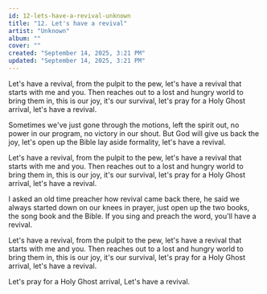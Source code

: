 ```yaml
---
id: 12-lets-have-a-revival-unknown
title: "12. Let's have a revival"
artist: "Unknown"
album: ""
cover: ""
created: "September 14, 2025, 3:21 PM"
updated: "September 14, 2025, 3:21 PM"
---
```


Let's have a revival, from the pulpit to the pew, let's have a revival that starts with me and you. Then reaches out to a lost and hungry world to bring them in, this is our joy, it's our survival, let's pray for a Holy Ghost arrival, let's have a revival. 

Sometimes we've just gone through the motions, left the spirit out, no power in our program, no victory in our shout. But God will give us back the joy, let's open up the Bible lay aside formality, let's have a revival. 

Let's have a revival, from the pulpit to the pew, let's have a revival that starts with me and you. Then reaches out to a lost and hungry world to bring them in, this is our joy, it's our survival, let's pray for a Holy Ghost arrival, let's have a revival. 

I asked an old time preacher how revival came back there, he said we always started down on our knees in prayer, just open up the two books, the song book and the Bible. If you sing and preach the word, you'll have a revival. 

Let's have a revival, from the pulpit to the pew, let's have a revival that starts with me and you. Then reaches out to a lost and hungry world to bring them in, this is our joy, it's our survival, let's pray for a Holy Ghost arrival, let's have a revival. 

Let's pray for a Holy Ghost arrival, Let's have a revival. 
